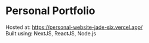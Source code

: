 # Personal Portfolio
Hosted at: https://personal-website-jade-six.vercel.app/ <br/>
Built using: NextJS, ReactJS, Node.js
